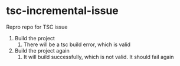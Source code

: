 # tsc-incremental-issue
Repro repo for TSC issue

1. Build the project
    1. There will be a tsc build error, which is valid
1. Build the project again
    1. It will build successfully, which is not valid. It should fail again
